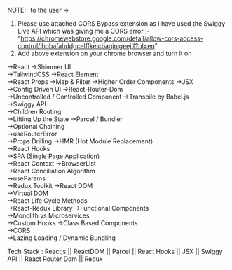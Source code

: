 NOTE:- to the user =>

1) Please use attached CORS Bypass extension as i have used the Swiggy Live API which was giving me a CORS error :-
    "https://chromewebstore.google.com/detail/allow-cors-access-control/lhobafahddgcelffkeicbaginigeejlf?hl=en"
2) Add above extension on your chrome browser and turn it on 




->React
->Shimmer UI 	
->TailwindCSS
->React Element 	
->React Props
->Map & Filter
->Higher Order Components
->JSX 	
->Config Driven UI
->React-Router-Dom 	
->Uncontrolled / Controlled Component
->Transpile by Babel.js 	
->Swiggy API 	
->Children Routing 	
->Lifting Up the State
->Parcel / Bundler 	
->Optional Chaining 	
->useRouterError 	
->Props Drilling
->HMR (Hot Module Replacement) 	
->React Hooks 	
->SPA (Single Page Application) 	
->React Context
->BrowserList 	
->React Conciliation Algorithm 	
->useParams 	
->Redux Toolkit
->React DOM 	
->Virtual DOM 	
->React Life Cycle Methods 	
->React-Redux Library
->Functional Components 	
->Monolith vs Microservices 	
->Custom Hooks
->Class Based Components 	
->CORS 	
->Lazing Loading / Dynamic Bundling 	


Tech Stack :
Reactjs
|| ReactDOM
|| Parcel
|| React Hooks
|| JSX
|| Swiggy API
|| React Router Dom
|| Redux

